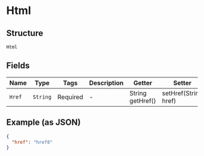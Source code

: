 
# Html

## Structure

`Html`

## Fields

| Name | Type | Tags | Description | Getter | Setter |
|  --- | --- | --- | --- | --- | --- |
| `Href` | `String` | Required | - | String getHref() | setHref(String href) |

## Example (as JSON)

```json
{
  "href": "href8"
}
```

